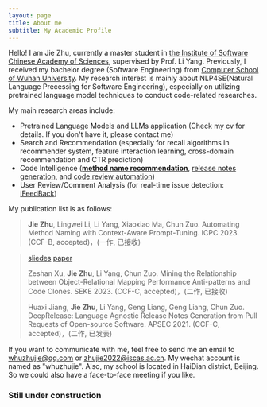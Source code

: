 ```yaml
---
layout: page
title: About me
subtitle: My Academic Profile
---
```


Hello! I am Jie Zhu, currently a master student in [the Institute of Software Chinese Academy of Sciences](http://www.iscas.ac.cn/), supervised by Prof. Li Yang. Previously, I received my bachelor degree (Software Engineering) from [Computer School of Wuhan University](http://cs.whu.edu.cn/). My research interest is mainly about NLP4SE(Natural Language Precessing for Software Engineering), especially on utilizing pretrained language model techniques to conduct code-related researches. 

My main research areas include:

- Pretrained Language Models and LLMs application (Check my cv for details. If you don't have it, please contact me)
- Search and Recommendation (especially for recall algorithms in recommender system, feature interaction learning, cross-domain recommendation and CTR prediction)
- Code Intelligence (**[method name recommendation](https://jasonzhu-whu.github.io/pdf/aumena_slides.pdf)**, [release notes generation](https://arxiv.org/pdf/2201.06720.pdf), and [code review automation](https://arxiv.org/pdf/2208.08014.pdf))
- User Review/Comment Analysis (for real-time issue detection: [iFeedBack](https://cloud.tencent.com/developer/article/1798426))

My publication list is as follows:

> **Jie Zhu**, Lingwei Li, Li Yang, Xiaoxiao Ma, Chun Zuo. Automating Method Naming with Context-Aware Prompt-Tuning. ICPC 2023. (CCF-B, accepted)，(一作, 已接收) 

> [sliedes](https://jasonzhu-whu.github.io/pdf/aumena_slides.pdf) [paper](https://arxiv.org/pdf/2303.05771.pdf)
>
> Zeshan Xu, **Jie Zhu**, Li Yang, Chun Zuo. Mining the Relationship between Object-Relational Mapping Performance Anti-patterns and Code Clones. SEKE 2023. (CCF-C, accepted)，(二作, 已接收)
>
> Huaxi Jiang, **Jie Zhu**, Li Yang, Geng Liang, Geng Liang, Chun Zuo. DeepRelease: Language Agnostic Release Notes Generation from Pull Requests of Open-source Software. APSEC 2021. (CCF-C, accepted)，(二作, 已发表)

If you want to communicate with me, feel free to send me an email to whuzhujie@qq.com or zhujie2022@iscas.ac.cn. My wechat account is named as "whuzhujie". Also, my school is located in HaiDian district, Beijing. So we could also have a face-to-face meeting if you like.

### Still under construction
